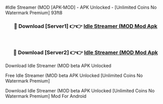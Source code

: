 #Idle Streamer (MOD [APK-MOD] - APK Unlocked - [Unlimited Coins No Watermark Premium] 93ft8



<div align="center">

<h3>🔴 Download [Server1] 👉👉 <a href="https://momento.my/?title=Idle_Streamer_(MOD">Idle Streamer (MOD Mod Apk</a></h3><br>

<h3>🔴 Download [Server2] 👉👉 <a href="https://momento.my/?title=Idle_Streamer_(MOD">Idle Streamer (MOD Mod Apk</a></h3>
</div>



Download Idle Streamer (MOD beta APK Unlocked

Free Idle Streamer (MOD beta APK Unlocked [Unlimited Coins No Watermark Premium]

Download Idle Streamer (MOD beta APK Unlocked [Unlimited Coins No Watermark Premium] Mod For Android
